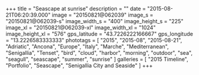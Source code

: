 +++
title = "Seascape at sunrise"
description = ""
date = "2015-08-21T06:20:39.000"
image = "20150821@062039"
image_s = "20150821@062039-s"
image_width_s = "400"
image_height_s = "225"
image_xl = "20150821@062039-xl"
image_width_xl = "1024"
image_height_xl = "576"
gps_latitude = "43.7226222166667"
gps_longitude = "13.2226583333333"
phototags = [ "2015", "2015-08", "2015-08-21", "Adriatic", "Ancona", "Europe", "Italy", "Marche", "Mediterranean", "Senigallia", "Tenset", "bird", "cloud", "harbor", "morning", "outdoor", "sea", "seagull", "seascape", "summer", "sunrise" ]
galleries = [ "2015 Timeline", "Portfolio", "Seascape", "Senigallia City and Seaside" ]
+++
